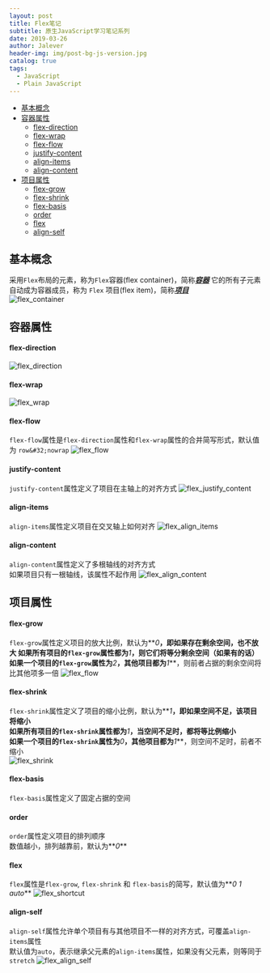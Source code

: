 ```yaml
---
layout: post
title: Flex笔记
subtitle: 原生JavaScript学习笔记系列
date: 2019-03-26
author: Jalever
header-img: img/post-bg-js-version.jpg
catalog: true
tags:
  - JavaScript
  - Plain JavaScript
---
```

- [基本概念](#%E5%9F%BA%E6%9C%AC%E6%A6%82%E5%BF%B5)
- [容器属性](#%E5%AE%B9%E5%99%A8%E5%B1%9E%E6%80%A7)
    - [flex-direction](#flex-direction)
    - [flex-wrap](#flex-wrap)
    - [flex-flow](#flex-flow)
    - [justify-content](#justify-content)
    - [align-items](#align-items)
    - [align-content](#align-content)
- [项目属性](#%E9%A1%B9%E7%9B%AE%E5%B1%9E%E6%80%A7)
    - [flex-grow](#flex-grow)
    - [flex-shrink](#flex-shrink)
    - [flex-basis](#flex-basis)
    - [order](#order)
    - [flex](#flex)
    - [align-self](#align-self)

## 基本概念

采用`Flex`布局的元素，称为`Flex`容器&#40;flex container&#41;，简称<ins>**_容器_**</ins>
它的所有子元素自动成为容器成员，称为 `Flex` 项目&#40;flex item&#41;，简称<ins>**_项目_**</ins><br/>
![flex_container](https://github.com/Jalever/jalever.github.io/blob/master/img/post_20190326_flex_container.png)

## 容器属性

#### flex-direction

![flex_direction](https://github.com/Jalever/jalever.github.io/blob/master/img/post_20190326_flex_direction.png)

#### flex-wrap

![flex_wrap](https://github.com/Jalever/jalever.github.io/blob/master/img/post_20190326_flex_wrap.png)

#### flex-flow

`flex-flow`属性是`flex-direction`属性和`flex-wrap`属性的合并简写形式，默认值为 `row&#32;nowrap`
![flex_flow](https://github.com/Jalever/jalever.github.io/blob/master/img/post_20190326_flex_flow.png)

#### justify-content

`justify-content`属性定义了项目在主轴上的对齐方式
![flex_justify_content](https://github.com/Jalever/jalever.github.io/blob/master/img/post_20190326_flex_justify_content.png)

#### align-items

`align-items`属性定义项目在交叉轴上如何对齐
![flex_align_items](https://github.com/Jalever/jalever.github.io/blob/master/img/post_20190326_flex_align_items.png)

#### align-content

`align-content`属性定义了多根轴线的对齐方式<br/>
如果项目只有一根轴线，该属性不起作用
![flex_align_content](https://github.com/Jalever/jalever.github.io/blob/master/img/post_20190326_flex_align_content.png)

## 项目属性

#### flex-grow

`flex-grow`属性定义项目的放大比例，默认为**_0_**，即如果存在剩余空间，也不放大
如果所有项目的`flex-grow`属性都为**_1_**，则它们将等分剩余空间（如果有的话）
如果一个项目的`flex-grow`属性为**_2_**，其他项目都为**_1_**，则前者占据的剩余空间将比其他项多一倍
![flex_flow](https://github.com/Jalever/jalever.github.io/blob/master/img/post_20190326_flex_flow.png)

#### flex-shrink

`flex-shrink`属性定义了项目的缩小比例，默认为**_1_**，即如果空间不足，该项目将缩小<br/>
如果所有项目的`flex-shrink`属性都为**_1_**，当空间不足时，都将等比例缩小<br/>
如果一个项目的`flex-shrink`属性为**_0_**，其他项目都为**_1_**，则空间不足时，前者不缩小<br/>
![flex_shrink](https://github.com/Jalever/jalever.github.io/blob/master/img/post_20190326_flex_shrink.png)

#### flex-basis

`flex-basis`属性定义了固定占据的空间

#### order

`order`属性定义项目的排列顺序<br/>
数值越小，排列越靠前，默认为**_0_**

#### flex

`flex`属性是`flex-grow`, `flex-shrink` 和 `flex-basis`的简写，默认值为**_0&#32;1&#32;auto_**
![flex_shortcut](https://github.com/Jalever/jalever.github.io/blob/master/img/post_20190326_flex_shortcut.png)

#### align-self

`align-self`属性允许单个项目有与其他项目不一样的对齐方式，可覆盖`align-items`属性<br/>
默认值为`auto`，表示继承父元素的`align-items`属性，如果没有父元素，则等同于`stretch`
![flex_align_self](https://github.com/Jalever/jalever.github.io/blob/master/img/post_20190326_flex_align_self.png)
